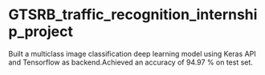# GTSRB_traffic_recognition_internship_project
Built a multiclass image classification deep learning model using Keras API and Tensorflow as backend.Achieved an accuracy of 94.97 % on test set.

